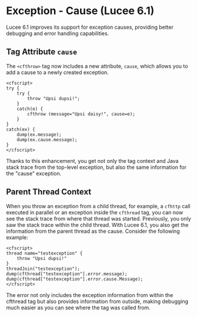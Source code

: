 <!--
{
  "title": "Exception - Cause",
  "id": "exception-cause",
  "since": "6.1",
  "keywords": [
    "exception",
    "error",
    "cause",
    "thread",
    "parent"
  ]
}
-->
# Exception - Cause (Lucee 6.1)

Lucee 6.1 improves its support for exception causes, providing better debugging and error handling capabilities.

## Tag Attribute `cause`

The `<cfthrow>` tag now includes a new attribute, `cause`, which allows you to add a cause to a newly created exception.

```run
<cfscript>
try {
    try {
        throw "Upsi dupsi!";
    }
    catch(e) {
        cfthrow (message="Upsi daisy!", cause=e);
    }
}
catch(ex) {
    dump(ex.message);
    dump(ex.cause.message);
}
</cfscript>
```

Thanks to this enhancement, you get not only the tag context and Java stack trace from the top-level exception, but also the same information for the "cause" exception.


## Parent Thread Context

When you throw an exception from a child thread, for example, a `cfhttp` call executed in parallel or an exception inside the `cfthread` tag, you can now see the stack trace from where that thread was started. Previously, you only saw the stack trace within the child thread. With Lucee 6.1, you also get the information from the parent thread as the cause. Consider the following example:

```run
<cfscript>
thread name="testexception" {
    throw "Upsi dupsi!"
}
threadJoin("testexception");
dump(cfthread["testexception"].error.message);
dump(cfthread["testexception"].error.cause.Message);
</cfscript>
```

The error not only includes the exception information from within the cfthread tag but also provides information from outside, making debugging much easier as you can see where the tag was called from.

